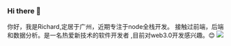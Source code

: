 ### Hi there 👋

你好，我是Richard,定居于广州，近期专注于node全栈开发。
接触过前端，后端和数据分析。是一名热爱新技术的软件开发者
,目前对web3.0开发感兴趣。:blush:
<img src="https://github-readme-stats.vercel.app/api?username=huangfugui00&show_icons=true"/>
